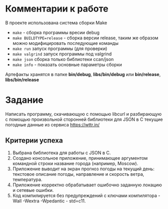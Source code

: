 # Комментарии к работе
В проекте использована система сборки Make
- `make` - сборка программы вресии debug
- `make BUILDTYPE=release` - сборка версии release, таким же образом можно модифицировать последующие команды
- `make run` запуск программы (для проверки)
- `make valgrind` запуск программы под valgrind
- `make json` сборка только библиотеки ccan/json
- `make info` - показать основные параметры сборки

Артефакты хранятся в папке __bin/debug__, __libs/bin/debug__ 
или __bin/release__, __libs/bin/release__

# Задание
Написать программу, скачивающую с помощью libcurl и разбирающую с помощью произвольной сторонней
библиотеки для JSON в C текущие погодные данные из сервиса https://wttr.in/

## Критерии успеха
1. Выбрана библиотека для работы с JSON в C.
2. Создано консольное приложение, принимающее аргументом командной строки название города
(например, Moscow).
3. Приложение выводит на экран прогноз погоды на текущий день: текстовое описание погоды,
направление и скорость ветра, температура.
4. Приложение корректно обрабатывает ошибочно заданную локацию и сетевые ошибки.
5. Код компилируется без предупреждений с ключами компилятора -Wall -Wextra -Wpedantic -
std=c11.
